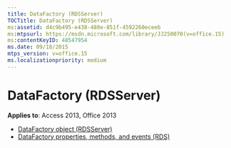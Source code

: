 ```yaml
---
title: DataFactory (RDSServer)
TOCTitle: DataFactory (RDSServer)
ms:assetid: d4c9b495-e438-480e-851f-4592260eceeb
ms:mtpsurl: https://msdn.microsoft.com/library/JJ250070(v=office.15)
ms:contentKeyID: 48547954
ms.date: 09/18/2015
mtps_version: v=office.15
ms.localizationpriority: medium
---
```


# DataFactory (RDSServer)

**Applies to**: Access 2013, Office 2013

- [DataFactory object (RDSServer)](datafactory-object-rdsserver.md)
- [DataFactory properties, methods, and events (RDS)](datafactoryobject-properties-methods-and-events-rds.md)

